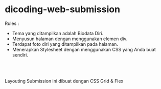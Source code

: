 # dicoding-web-submission

Rules :
<ul>
  <li>Tema yang ditampilkan adalah Biodata Diri.</li>
  <li>Menyusun halaman dengan menggunakan elemen div.</li>
  <li>Terdapat foto diri yang ditampilkan pada halaman.</li>
  <li>Menerapkan Stylesheet dengan menggunakan CSS yang Anda buat sendiri.</li>
</ul>
<br>
<br>
<br>
Layouting Submission ini dibuat dengan CSS Grid & Flex
